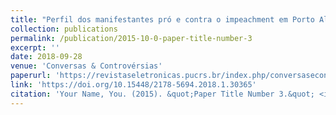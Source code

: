 ```yaml
---
title: "Perfil dos manifestantes pró e contra o impeachment em Porto Alegre e as TICs uma análise quantitativa"
collection: publications
permalink: /publication/2015-10-0-paper-title-number-3
excerpt: ''
date: 2018-09-28
venue: 'Conversas & Controvérsias'
paperurl: 'https://revistaseletronicas.pucrs.br/index.php/conversasecontroversias/article/view/30365/17299'
link: 'https://doi.org/10.15448/2178-5694.2018.1.30365'
citation: 'Your Name, You. (2015). &quot;Paper Title Number 3.&quot; <i>Journal 1</i>. 1(3).'
---
```

